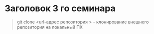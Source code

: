 # Заголовок 3 го семинара 

>git clone <url-адрес репозитория > - клонирование внешнего репозитория на локальный ПК